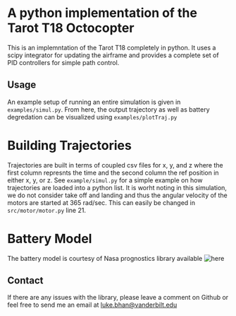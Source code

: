 # A python implementation of the Tarot T18 Octocopter 

This is an implemntation of the Tarot T18 completely in python. It uses a scipy integrator for updating the airframe and provides a complete set of PID controllers for simple path control. 

## Usage 
An example setup of running an entire simulation is given in `examples/simul.py`. From here, the output trajectory as well as battery degredation can be visualized using `examples/plotTraj.py`

# Building Trajectories
Trajectories are built in terms of coupled csv files for x, y, and z where the first column represnts the time and the second column the ref position in either x, y, or z. See `example/simul.py` for a simple example on how trajectories are loaded into a python list. It is worht noting in this simulation, we do not consider take off and landing and thus the angular velocity of the motors are started at 365 rad/sec. This can easily be changed in `src/motor/motor.py` line 21. 

# Battery Model
The battery model is courtesy of Nasa prognostics library available ![here](https://github.com/nasa/prog_models)

## Contact
If there are any issues with the library, please leave a comment on Github or feel free to send me an email at luke.bhan@vanderbilt.edu
